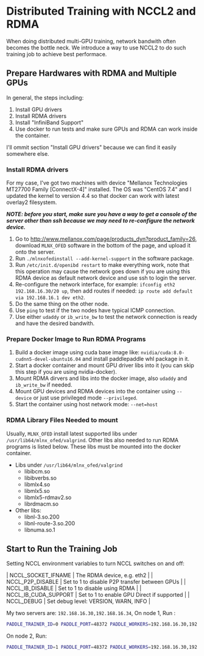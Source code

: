 # Distributed Training with NCCL2 and RDMA

When doing distributed multi-GPU training, network bandwith often becomes the
bottle neck. We introduce a way to use NCCL2 to do such training job to
achieve best performace.

## Prepare Hardwares with RDMA and Multiple GPUs

In general, the steps including:

1. Install GPU drivers
1. Install RDMA drivers
1. Install "InfiniBand Support"
1. Use docker to run tests and make sure GPUs and RDMA can work inside
   the container.

I'll ommit section "Install GPU drivers" because we can find it easily
somewhere else.

### Install RDMA drivers

For my case, I've got two machines with device
"Mellanox Technologies MT27700 Family [ConnectX-4]" installed. The OS was
"CentOS 7.4" and I updated the kernel to version 4.4 so that docker can
work with latest overlay2 filesystem.

***NOTE: before you start, make sure you have a way to get a console
of the server other than ssh because we may need to re-configure the
network device.***

1. Go to http://www.mellanox.com/page/products_dyn?product_family=26,
   download `MLNX_OFED` software in the bottom of the page, and upload it
   onto the server.
1. Run `./mlnxofedinstall --add-kernel-support` in the software package.
1. Run `/etc/init.d/openibd restart` to make everything work, note that
   this operation may cause the network goes down if you are using this
   RDMA device as default network device and use ssh to login the server.
1. Re-configure the network interface, for example:
   `ifconfig eth2 192.168.16.30/20 up`, then add routes if needed:
   `ip route add default via 192.168.16.1 dev eth2`.
1. Do the same thing on the other node.
1. Use `ping` to test if the two nodes have typical ICMP connection.
1. Use either `udaddy` or `ib_write_bw` to test the network connection is
   ready and have the desired bandwith.

### Prepare Docker Image to Run RDMA Programs

1. Build a docker image using cuda base image like: `nvidia/cuda:8.0-cudnn5-devel-ubuntu16.04` and install paddlepaddle whl
   package in it.
1. Start a docker container and mount GPU driver libs into it (you can
   skip this step if you are using nvidia-docker).
1. Mount RDMA dirvers and libs into the docker image, also `udaddy` and
   `ib_write_bw` if needed.
1. Mount GPU devices and RDMA devices into the container using `--device`
   or just use privileged mode `--privileged`.
1. Start the container using host network mode: `--net=host`

### RDMA Library Files Needed to mount

Usually, `MLNX_OFED` install latest supported libs under
`/usr/lib64/mlnx_ofed/valgrind`. Other libs also needed to run RDMA programs
is listed below. These libs must be mounted into the docker container.

* Libs under `/usr/lib64/mlnx_ofed/valgrind`
  * libibcm.so
  * libibverbs.so
  * libmlx4.so
  * libmlx5.so
  * libmlx5-rdmav2.so
  * librdmacm.so
* Other libs:
  * libnl-3.so.200
  * libnl-route-3.so.200
  * libnuma.so.1

## Start to Run the Training Job

Setting NCCL environment variables to turn NCCL switches on and off:

| NCCL_SOCKET_IFNAME | The RDMA device, e.g. eth2 |
| NCCL_P2P_DISABLE | Set to 1 to disable P2P transfer between GPUs |
| NCCL_IB_DISABLE | Set to 1 to disable using RDMA |
| NCCL_IB_CUDA_SUPPORT | Set to 1 to enable GPU Direct if supported |
| NCCL_DEBUG | Set debug level: VERSION, WARN, INFO |

My two servers are: `192.168.16.30,192.168.16.34`, On node 1, Run :

```bash
PADDLE_TRAINER_ID=0 PADDLE_PORT=48372 PADDLE_WORKERS=192.168.16.30,192.168.16.34 POD_IP=192.168.16.30 stdbuf -oL python vgg16.py
```

On node 2, Run:

```bash
PADDLE_TRAINER_ID=1 PADDLE_PORT=48372 PADDLE_WORKERS=192.168.16.30,192.168.16.34 POD_IP=192.168.16.34 stdbuf -oL python vgg16.py
```

